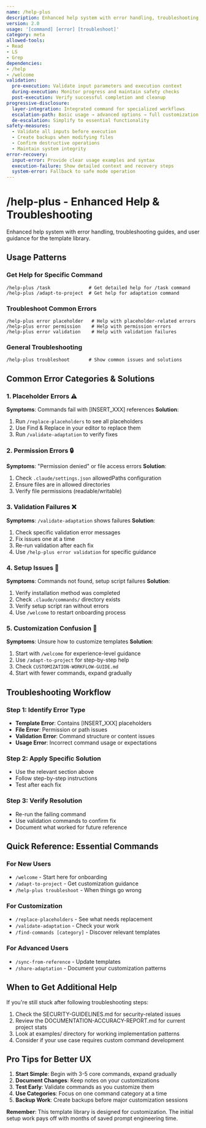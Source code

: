 ```yaml
---
name: /help-plus
description: Enhanced help system with error handling, troubleshooting, and user guidance (v2.0)
version: 2.0
usage: '[command] [error] [troubleshoot]'
category: meta
allowed-tools:
- Read
- LS
- Grep
dependencies:
- /help
- /welcome
validation:
  pre-execution: Validate input parameters and execution context
  during-execution: Monitor progress and maintain safety checks
  post-execution: Verify successful completion and cleanup
progressive-disclosure:
  layer-integration: Integrated command for specialized workflows
  escalation-path: Basic usage → advanced options → full customization
  de-escalation: Simplify to essential functionality
safety-measures:
  - Validate all inputs before execution
  - Create backups when modifying files
  - Confirm destructive operations
  - Maintain system integrity
error-recovery:
  input-error: Provide clear usage examples and syntax
  execution-failure: Show detailed context and recovery steps
  system-error: Fallback to safe mode operation
---
```


# /help-plus - Enhanced Help & Troubleshooting

Enhanced help system with error handling, troubleshooting guides, and user guidance for the template library.

## Usage Patterns

### Get Help for Specific Command
```
/help-plus /task              # Get detailed help for /task command
/help-plus /adapt-to-project  # Get help for adaptation command
```

### Troubleshoot Common Errors
```
/help-plus error placeholder   # Help with placeholder-related errors
/help-plus error permission    # Help with permission errors
/help-plus error validation    # Help with validation failures
```

### General Troubleshooting
```
/help-plus troubleshoot       # Show common issues and solutions
```

## Common Error Categories & Solutions

### 1. Placeholder Errors ⚠️
**Symptoms**: Commands fail with [INSERT_XXX] references
**Solution**:
1. Run `/replace-placeholders` to see all placeholders
2. Use Find & Replace in your editor to replace them
3. Run `/validate-adaptation` to verify fixes

### 2. Permission Errors 🔒
**Symptoms**: "Permission denied" or file access errors
**Solution**:
1. Check `.claude/settings.json` allowedPaths configuration
2. Ensure files are in allowed directories
3. Verify file permissions (readable/writable)

### 3. Validation Failures ❌
**Symptoms**: `/validate-adaptation` shows failures
**Solution**:
1. Check specific validation error messages
2. Fix issues one at a time
3. Re-run validation after each fix
4. Use `/help-plus error validation` for specific guidance

### 4. Setup Issues 🔧
**Symptoms**: Commands not found, setup script failures
**Solution**:
1. Verify installation method was completed
2. Check `.claude/commands/` directory exists
3. Verify setup script ran without errors
4. Use `/welcome` to restart onboarding process

### 5. Customization Confusion 🤔
**Symptoms**: Unsure how to customize templates
**Solution**:
1. Start with `/welcome` for experience-level guidance
2. Use `/adapt-to-project` for step-by-step help
3. Check `CUSTOMIZATION-WORKFLOW-GUIDE.md`
4. Start with fewer commands, expand gradually

## Troubleshooting Workflow

### Step 1: Identify Error Type
- **Template Error**: Contains [INSERT_XXX] placeholders
- **File Error**: Permission or path issues
- **Validation Error**: Command structure or content issues
- **Usage Error**: Incorrect command usage or expectations

### Step 2: Apply Specific Solution
- Use the relevant section above
- Follow step-by-step instructions
- Test after each fix

### Step 3: Verify Resolution
- Re-run the failing command
- Use validation commands to confirm fix
- Document what worked for future reference

## Quick Reference: Essential Commands

### For New Users
- `/welcome` - Start here for onboarding
- `/adapt-to-project` - Get customization guidance
- `/help-plus troubleshoot` - When things go wrong

### For Customization
- `/replace-placeholders` - See what needs replacement
- `/validate-adaptation` - Check your work
- `/find-commands [category]` - Discover relevant templates

### For Advanced Users  
- `/sync-from-reference` - Update templates
- `/share-adaptation` - Document your customization patterns

## When to Get Additional Help

If you're still stuck after following troubleshooting steps:
1. Check the SECURITY-GUIDELINES.md for security-related issues
2. Review the DOCUMENTATION-ACCURACY-REPORT.md for current project stats
3. Look at examples/ directory for working implementation patterns
4. Consider if your use case requires custom command development

## Pro Tips for Better UX

1. **Start Simple**: Begin with 3-5 core commands, expand gradually
2. **Document Changes**: Keep notes on your customizations
3. **Test Early**: Validate commands as you customize them
4. **Use Categories**: Focus on one command category at a time
5. **Backup Work**: Create backups before major customization sessions

**Remember**: This template library is designed for customization. The initial setup work pays off with months of saved prompt engineering time.
